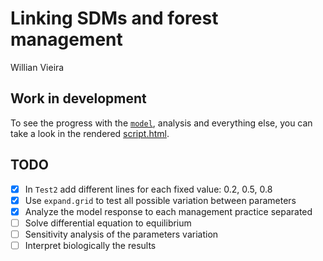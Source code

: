 # Linking SDMs and forest management
Willian Vieira

## Work in development

To see the progress with the [`model`](https://github.com/willvieira/PhD/blob/master/chapter1/vissault_model.R), analysis and everything else, you can take a look in the rendered [script.html](https://github.com/willvieira/PhD/blob/master/chapter1/script.html).

## TODO

-   [X] In `Test2` add different lines for each fixed value: 0.2, 0.5, 0.8
-   [X] Use `expand.grid` to test all possible variation between parameters
-   [X] Analyze the model response to each management practice separated
-   [ ] Solve differential equation to equilibrium
-   [ ] Sensitivity analysis of the parameters variation
-   [ ] Interpret biologically the results
